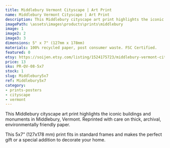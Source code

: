 ```yaml
---
title: Middlebury Vermont Cityscape | Art Print
name: Middlebury Vermont Cityscape | Art Print
description: This Middlebury cityscape art print highlights the iconic buildings and monuments in Middlebury, Vermont. Reprinted with care on thick, archival, environmentally friendly paper.
imagePath: \assets\images\products\prints\middlebury
image: 1
image2: 2
image3: 3
dimensions: 5" x 7" (127mm x 178mm)
materials: 100% recycled paper, post consumer waste. FSC Certified.
featured: 0
etsy: https://soijen.etsy.com/listing/1524175723/middlebury-vermont-cityscape-art-print?utm_source=Copy&utm_medium=ListingManager&utm_campaign=Share&utm_term=so.lmsm&share_time=1695260375500
price: 13
sku: PR-QV-08-5x7
stock: 1
slug: Middlebury5x7
ref: Middlebury5x7
category:
- prints-posters
- cityscape
- vermont
---
```

This Middlebury cityscape art print highlights the iconic buildings and monuments in Middlebury, Vermont.
Reprinted with care on thick, archival, environmentally friendly paper.

This 5x7” (127x178 mm) print fits in standard frames and makes the perfect gift or a special addition to decorate your home.
